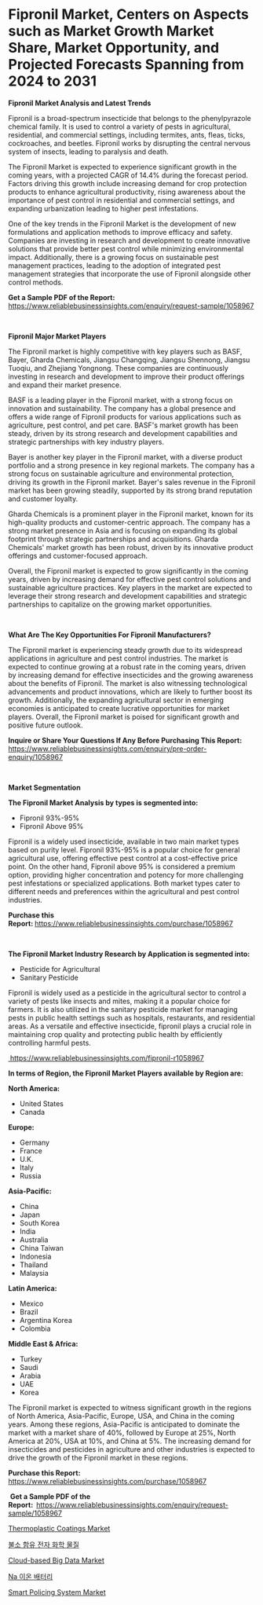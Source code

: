 <p><h1>Fipronil Market, Centers on Aspects such as Market Growth Market Share, Market Opportunity, and Projected Forecasts Spanning from 2024 to 2031</h1></p><p><strong>Fipronil Market Analysis and Latest Trends</strong></p>
<p><p>Fipronil is a broad-spectrum insecticide that belongs to the phenylpyrazole chemical family. It is used to control a variety of pests in agricultural, residential, and commercial settings, including termites, ants, fleas, ticks, cockroaches, and beetles. Fipronil works by disrupting the central nervous system of insects, leading to paralysis and death.</p><p>The Fipronil Market is expected to experience significant growth in the coming years, with a projected CAGR of 14.4% during the forecast period. Factors driving this growth include increasing demand for crop protection products to enhance agricultural productivity, rising awareness about the importance of pest control in residential and commercial settings, and expanding urbanization leading to higher pest infestations.</p><p>One of the key trends in the Fipronil Market is the development of new formulations and application methods to improve efficacy and safety. Companies are investing in research and development to create innovative solutions that provide better pest control while minimizing environmental impact. Additionally, there is a growing focus on sustainable pest management practices, leading to the adoption of integrated pest management strategies that incorporate the use of Fipronil alongside other control methods.</p></p>
<p><strong>Get a Sample PDF of the Report:&nbsp;</strong> <a href="https://www.reliablebusinessinsights.com/enquiry/request-sample/1058967">https://www.reliablebusinessinsights.com/enquiry/request-sample/1058967</a></p>
<p>&nbsp;</p>
<p><strong>Fipronil Major Market Players</strong></p>
<p><p>The Fipronil market is highly competitive with key players such as BASF, Bayer, Gharda Chemicals, Jiangsu Changqing, Jiangsu Shennong, Jiangsu Tuoqiu, and Zhejiang Yongnong. These companies are continuously investing in research and development to improve their product offerings and expand their market presence.</p><p>BASF is a leading player in the Fipronil market, with a strong focus on innovation and sustainability. The company has a global presence and offers a wide range of Fipronil products for various applications such as agriculture, pest control, and pet care. BASF's market growth has been steady, driven by its strong research and development capabilities and strategic partnerships with key industry players.</p><p>Bayer is another key player in the Fipronil market, with a diverse product portfolio and a strong presence in key regional markets. The company has a strong focus on sustainable agriculture and environmental protection, driving its growth in the Fipronil market. Bayer's sales revenue in the Fipronil market has been growing steadily, supported by its strong brand reputation and customer loyalty.</p><p>Gharda Chemicals is a prominent player in the Fipronil market, known for its high-quality products and customer-centric approach. The company has a strong market presence in Asia and is focusing on expanding its global footprint through strategic partnerships and acquisitions. Gharda Chemicals' market growth has been robust, driven by its innovative product offerings and customer-focused approach.</p><p>Overall, the Fipronil market is expected to grow significantly in the coming years, driven by increasing demand for effective pest control solutions and sustainable agriculture practices. Key players in the market are expected to leverage their strong research and development capabilities and strategic partnerships to capitalize on the growing market opportunities.</p></p>
<p>&nbsp;</p>
<p><strong>What Are The Key Opportunities For Fipronil Manufacturers?</strong></p>
<p><p>The Fipronil market is experiencing steady growth due to its widespread applications in agriculture and pest control industries. The market is expected to continue growing at a robust rate in the coming years, driven by increasing demand for effective insecticides and the growing awareness about the benefits of Fipronil. The market is also witnessing technological advancements and product innovations, which are likely to further boost its growth. Additionally, the expanding agricultural sector in emerging economies is anticipated to create lucrative opportunities for market players. Overall, the Fipronil market is poised for significant growth and positive future outlook.</p></p>
<p><strong>Inquire or Share Your Questions If Any Before Purchasing This Report:</strong> <a href="https://www.reliablebusinessinsights.com/enquiry/pre-order-enquiry/1058967">https://www.reliablebusinessinsights.com/enquiry/pre-order-enquiry/1058967</a></p>
<p>&nbsp;</p>
<p><strong>Market Segmentation</strong></p>
<p><strong>The Fipronil Market Analysis by types is segmented into:</strong></p>
<p><ul><li>Fipronil 93%-95%</li><li>Fipronil Above 95%</li></ul></p>
<p><p>Fipronil is a widely used insecticide, available in two main market types based on purity level. Fipronil 93%-95% is a popular choice for general agricultural use, offering effective pest control at a cost-effective price point. On the other hand, Fipronil above 95% is considered a premium option, providing higher concentration and potency for more challenging pest infestations or specialized applications. Both market types cater to different needs and preferences within the agricultural and pest control industries.</p></p>
<p><strong>Purchase this Report:&nbsp;</strong><a href="https://www.reliablebusinessinsights.com/purchase/1058967">https://www.reliablebusinessinsights.com/purchase/1058967</a></p>
<p>&nbsp;</p>
<p><strong>The Fipronil Market Industry Research by Application is segmented into:</strong></p>
<p><ul><li>Pesticide for Agricultural</li><li>Sanitary Pesticide</li></ul></p>
<p><p>Fipronil is widely used as a pesticide in the agricultural sector to control a variety of pests like insects and mites, making it a popular choice for farmers. It is also utilized in the sanitary pesticide market for managing pests in public health settings such as hospitals, restaurants, and residential areas. As a versatile and effective insecticide, fipronil plays a crucial role in maintaining crop quality and protecting public health by efficiently controlling harmful pests.</p></p>
<p><a href="https://www.reliablebusinessinsights.com/fipronil-r1058967">&nbsp;https://www.reliablebusinessinsights.com/fipronil-r1058967</a></p>
<p><strong>In terms of Region, the Fipronil Market Players available by Region are:</strong></p>
<p>
    <p> <strong> North America: </strong>
        <ul>
            <li>United States</li>
            <li>Canada</li>
        </ul>
        </p> 
    <p> <strong> Europe: </strong>
        <ul>
            <li>Germany</li>
            <li>France</li>
            <li>U.K.</li>
            <li>Italy</li>
            <li>Russia</li>
        </ul>
        </p> 
    <p> <strong> Asia-Pacific: </strong>
        <ul>
            <li>China</li>
            <li>Japan</li>
            <li>South Korea</li>
            <li>India</li>
            <li>Australia</li>
            <li>China Taiwan</li>
            <li>Indonesia</li>
            <li>Thailand</li>
            <li>Malaysia</li>
        </ul>
        </p> 
    <p> <strong> Latin America: </strong>
        <ul>
            <li>Mexico</li>
            <li>Brazil</li>
            <li>Argentina Korea</li>
            <li>Colombia</li>
        </ul>
        </p> 
    <p> <strong> Middle East & Africa: </strong>
        <ul>
            <li>Turkey</li>
            <li>Saudi</li>
            <li>Arabia</li>
            <li>UAE</li>
            <li>Korea</li>
        </ul>
    </p>
    </p>
<p><p>The Fipronil market is expected to witness significant growth in the regions of North America, Asia-Pacific, Europe, USA, and China in the coming years. Among these regions, Asia-Pacific is anticipated to dominate the market with a market share of 40%, followed by Europe at 25%, North America at 20%, USA at 10%, and China at 5%. The increasing demand for insecticides and pesticides in agriculture and other industries is expected to drive the growth of the Fipronil market in these regions.</p></p>
<p><strong>Purchase this Report: </strong><a href="https://www.reliablebusinessinsights.com/purchase/1058967">https://www.reliablebusinessinsights.com/purchase/1058967</a></p>
<p>&nbsp;<strong>Get a Sample PDF of the Report:&nbsp;&nbsp;</strong><a href="https://www.reliablebusinessinsights.com/enquiry/request-sample/1058967">https://www.reliablebusinessinsights.com/enquiry/request-sample/1058967</a></p>
<p><strong></strong></p>
<p><p><a href="https://github.com/johnbach50/Market-Research-Report-List-3/blob/main/thermoplastic-coatings-market.md">Thermoplastic Coatings Market</a></p><p><a href="https://medium.com/@joeyjohns20/%EB%B6%88%EC%86%8C-%ED%95%A8%EC%9C%A0-%EC%A0%84%EC%9E%90-%ED%99%94%ED%95%99-%EB%AC%BC%EC%A7%88-%EC%8B%9C%EC%9E%A5-%EA%B7%9C%EB%AA%A8-%EC%8B%9C%EC%9E%A5-%EC%84%B8%EB%B6%84%ED%99%94-%EC%8B%9C%EC%9E%A5-%ED%8A%B8%EB%A0%8C%EB%93%9C-%EB%B0%8F-%EC%84%B1%EC%9E%A5-%EB%B6%84%EC%84%9D-%EC%98%88%EC%B8%A1-2031%EB%85%84%EA%B9%8C%EC%A7%80-0c00f3729f89">불소 함유 전자 화학 물질</a></p><p><a href="https://www.linkedin.com/pulse/cloud-based-big-data-market-insight-trends-growth-forecasted-hyuze">Cloud-based Big Data Market</a></p><p><a href="https://medium.com/@jackiefauhey9089475/%EA%B8%80%EB%A1%9C%EB%B2%8C-%EB%82%98%EC%9D%B4%EC%96%B8-%EB%B0%B0%ED%84%B0%EB%A6%AC-%EC%8B%9C%EC%9E%A5-%EA%B7%9C%EB%AA%A8%EB%8A%94-2024%EB%85%84%EC%97%90%EC%84%9C-2031%EB%85%84%EA%B9%8C%EC%A7%80-15-%EC%9D%98-cagr%EB%A5%BC-%EA%B2%BD%ED%97%98%ED%95%A0-%EA%B2%83%EC%9C%BC%EB%A1%9C-%EC%82%B0%EC%97%85-%EC%A0%84%EB%A7%9D%EC%97%90-%EB%94%B0%EB%A5%B4%EB%A9%B4-%EC%98%88%EC%83%81%EB%90%A9%EB%8B%88%EB%8B%A4-a536d85e16a2">Na 이온 배터리</a></p><p><a href="https://www.linkedin.com/pulse/smart-policing-system-market-size-reveals-best-marketing-channels-ounne">Smart Policing System Market</a></p></p>